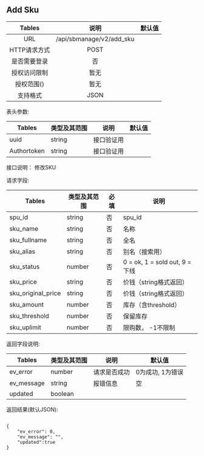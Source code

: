 ## Add Sku


|    Tables    |           说明           | 默认值 |
| :----------: | :----------------------: | :----: |
|     URL      | /api/sbmanage/v2/add_sku |        |
| HTTP请求方式 |           POST           |        |
| 是否需要登录 |            否            |        |
| 授权访问限制 |           暂无           |        |
|  授权范围()  |           暂无           |        |
|   支持格式   |           JSON           |        |


表头参数:

| Tables      | 类型及其范围 | 说明       | 默认值 |
| ----------- | ------------ | ---------- | ------ |
| uuid        | string       | 接口验证用 |        |
| Authortoken | string       | 接口验证用 |        |

接口说明：
修改SKU

请求字段:

| Tables             | 类型及其范围 | 必填 | 说明                           |
| ------------------ | ------------ | ---- | ---------------------------|
| spu_id           | string       | 否   | spu_id                           |
| sku_name           | string       | 否   | 名称                           |
| sku_fullname           | string       | 否   | 全名                        |
| sku_alias          | string       | 否   | 别名（搜索用）                 |
| sku_status         | number       | 否   | 0 = ok, 1 = sold out, 9 = 下线 |
| sku_price          | string       | 否   | 价钱（string格式返回）         |
| sku_original_price | string       | 否   | 价钱（string格式返回）         |
| sku_amount         | number       | 否   | 库存（含threshold）            |
| sku_threshold      | number       | 否   | 保留库存                       |
| sku_uplimit | number | 否 | 限购数， -1不限制 |


返回字段说明:

| Tables     | 类型及其范围 | 说明         | 默认值           |
| ---------- | ------------ | ------------ | ---------------- |
| ev_error   | number       | 请求是否成功 | 0为成功, 1为错误 |
| ev_message | string       | 报错信息     | 空               |
| updated    | boolean      |              |                  |



返回结果(默认JSON): 
```

{
    "ev_error": 0,
    "ev_message": "",
    "updated":true
}
```
